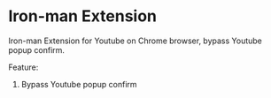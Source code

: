 # Iron-man Extension
Iron-man Extension for Youtube on Chrome browser, bypass Youtube popup confirm.

Feature:
1. Bypass Youtube popup confirm